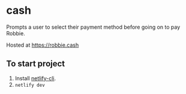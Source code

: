 # cash
Prompts a user to select their payment method before going on to pay Robbie.

Hosted at https://robbie.cash

## To start project
1. Install [netlify-cli](https://docs.netlify.com/cli/get-started/#installation).
2. `netlify dev`
